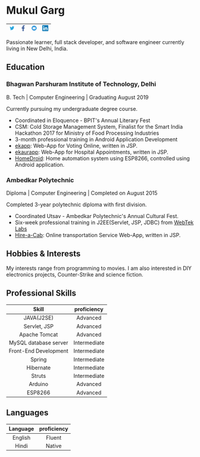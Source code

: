 # Mukul Garg

|<a href="http://bit.ly/ttm4mg"><img src="static/twitter_001.png" title="Tweet" alt="@m4MukulGarg" height="16" width="16"></a>|<a href="http://bit.ly/m4mgfb"><img src="static/facebook_001.png" title="Facebook Profile" alt="fb.com/m4MukulGarg" height="16" width="16"></a>|<a href="mailto:m4mukulgarg@live.com"><img src="static/email.png" title="Send an Email" alt="m4mukulgarg@live.com" height="16" width="16"></a>|<a href="http://bit.ly/m4mgLin"><img src="static/LinkedIn-34.png" title="Linkedin Profile" alt="m4mukulgarg@live.com" height="16" width="16"></a>|
|:--:|:--:|:--:|:--:|


Passionate learner, full stack developer, and software engineer currently living in New Delhi, India. 

## Education
### Bhagwan Parshuram Institute of Technology, Delhi
B. Tech | Computer Engineering | Graduating August 2019

Currently pursuing my undergraduate degree course.
* Coordinated in Eloquence - BPIT's Annual Literary Fest
* CSM: Cold Storage Management System, Finalist for the Smart India Hackathon 2017 for Ministry of Food Processing Industries
* 3-month professional training in Android Application Development 
* [ekapp](http://bit.ly/mg-ekapp): Web-App for Voting Online, written in JSP.
* [ekaurapp](http://bit.ly/mg-ekaurapp): Web-App for Hospital Appointments, written in JSP.
* [HomeDroid](http://bit.ly/mg-homedroid): Home automation system using ESP8266, controlled using Android application.

### Ambedkar Polytechnic
Diploma | Computer Engineering | Completed on August 2015

Completed 3-year polytechnic diploma with first division.
+ Coordinated Utsav - Ambedkar Polytechnic's Annual Cultural Fest.
+ Six-week professional training in J2EE(Servlet, JSP, JDBC) from [WebTek Labs](www.webteklabs.com/
)
+ [Hire-a-Cab](http://bit.ly/mg-hac): Online transportation Service Web-App, written in JSP. 

## Hobbies & Interests
My interests range from programming to movies. I am also interested in DIY electronics projects, Counter-Strike and science fiction.

## Professional Skills

|Skill                  | proficiency   |
|:---------------------:|:-------------:|
|JAVA(J2SE)             | Advanced      |
|Servlet, JSP           | Advanced      |
|Apache Tomcat          | Advanced      |
|MySQL database server  | Intermediate  |
|Front-End Development  | Intermediate  |
|Spring                 | Intermediate  |
|Hibernate              | Intermediate  |
|Struts                 | Intermediate  |
|Arduino                | Advanced      |
|ESP8266                | Advanced      |

## Languages

|Language | proficiency |
|:-------:|:-----------:|
|English  | Fluent      |
|Hindi    | Native      |
